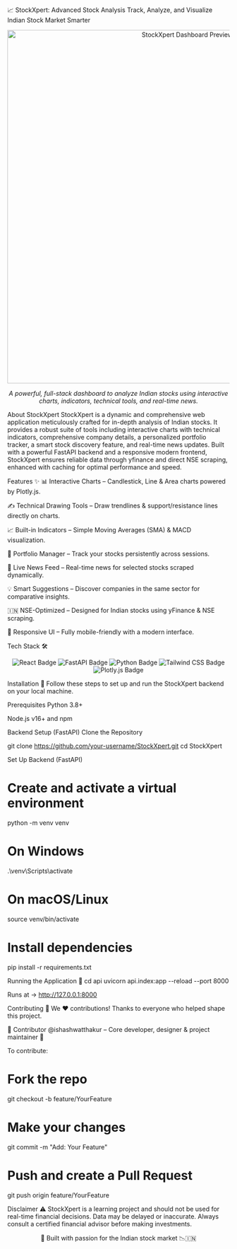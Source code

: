 📈 StockXpert: Advanced Stock Analysis
Track, Analyze, and Visualize Indian Stock Market Smarter
<div align="center">
<img src="YOUR_IMAGE_LINK_HERE" alt="StockXpert Dashboard Preview" width="800"/>
</div>

<p align="center">
<em>A powerful, full-stack dashboard to analyze Indian stocks using interactive charts, indicators, technical tools, and real-time news.</em>
</p>

About StockXpert
StockXpert is a dynamic and comprehensive web application meticulously crafted for in-depth analysis of Indian stocks. It provides a robust suite of tools including interactive charts with technical indicators, comprehensive company details, a personalized portfolio tracker, a smart stock discovery feature, and real-time news updates. Built with a powerful FastAPI backend and a responsive modern frontend, StockXpert ensures reliable data through yfinance and direct NSE scraping, enhanced with caching for optimal performance and speed.


Features ✨
📊 Interactive Charts – Candlestick, Line & Area charts powered by Plotly.js.

✍️ Technical Drawing Tools – Draw trendlines & support/resistance lines directly on charts.

📈 Built-in Indicators – Simple Moving Averages (SMA) & MACD visualization.

💼 Portfolio Manager – Track your stocks persistently across sessions.

📰 Live News Feed – Real-time news for selected stocks scraped dynamically.

💡 Smart Suggestions – Discover companies in the same sector for comparative insights.

🇮🇳 NSE-Optimized – Designed for Indian stocks using yFinance & NSE scraping.

📱 Responsive UI – Fully mobile-friendly with a modern interface.

Tech Stack 🛠️
<p align="center">
<img src="https://img.shields.io/badge/React-20232A?style=for-the-badge&logo=react&logoColor=61DAFB" alt="React Badge"/>
<img src="https://img.shields.io/badge/FastAPI-005571?style=for-the-badge&logo=fastapi&logoColor=white" alt="FastAPI Badge"/>
<img src="https://img.shields.io/badge/Python-3776AB?style=for-the-badge&logo=python&logoColor=white" alt="Python Badge"/>
<img src="https://img.shields.io/badge/Tailwind_CSS-38B2AC?style=for-the-badge&logo=tailwind-css&logoColor=white" alt="Tailwind CSS Badge"/>
<img src="https://img.shields.io/badge/Plotly.js-3F4F75?style=for-the-badge&logo=plotly&logoColor=white" alt="Plotly.js Badge"/>
</p>


Installation 🚀
Follow these steps to set up and run the StockXpert backend on your local machine.

Prerequisites
Python 3.8+

Node.js v16+ and npm

Backend Setup (FastAPI)
Clone the Repository

git clone https://github.com/your-username/StockXpert.git
cd StockXpert

Set Up Backend (FastAPI)

# Create and activate a virtual environment
python -m venv venv

# On Windows
.\venv\Scripts\activate

# On macOS/Linux
source venv/bin/activate

# Install dependencies
pip install -r requirements.txt

Running the Application 🧪
cd api
uvicorn api.index:app --reload --port 8000

Runs at → http://127.0.0.1:8000

Contributing 🤝
We ❤️ contributions! Thanks to everyone who helped shape this project.

👤 Contributor
@ishashwatthakur – Core developer, designer & project maintainer 🎯

To contribute:

# Fork the repo
git checkout -b feature/YourFeature

# Make your changes
git commit -m "Add: Your Feature"

# Push and create a Pull Request
git push origin feature/YourFeature

Disclaimer ⚠️
StockXpert is a learning project and should not be used for real-time financial decisions.
Data may be delayed or inaccurate. Always consult a certified financial advisor before making investments.

<p align="center">
🚀 Built with passion for the Indian stock market 📉🇮🇳
</p>
